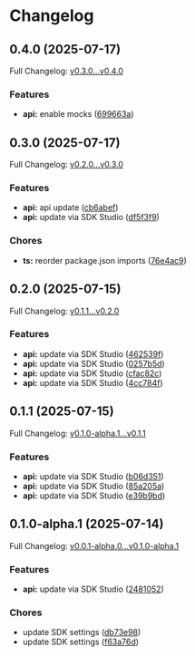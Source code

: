 # Changelog

## 0.4.0 (2025-07-17)

Full Changelog: [v0.3.0...v0.4.0](https://github.com/solvice/vrp-solver-sdk/compare/v0.3.0...v0.4.0)

### Features

* **api:** enable mocks ([699663a](https://github.com/solvice/vrp-solver-sdk/commit/699663accab6f6a7ddf592ca69b6f093dc163e6b))

## 0.3.0 (2025-07-17)

Full Changelog: [v0.2.0...v0.3.0](https://github.com/solvice/vrp-solver-sdk/compare/v0.2.0...v0.3.0)

### Features

* **api:** api update ([cb6abef](https://github.com/solvice/vrp-solver-sdk/commit/cb6abefa9eba0684a00a92024540a5fb8c5a3e72))
* **api:** update via SDK Studio ([df5f3f9](https://github.com/solvice/vrp-solver-sdk/commit/df5f3f9342e22328802cd9b5df31350d78b751bf))


### Chores

* **ts:** reorder package.json imports ([76e4ac9](https://github.com/solvice/vrp-solver-sdk/commit/76e4ac98d8baeb5f109e61c1764e1e19c3de6b43))

## 0.2.0 (2025-07-15)

Full Changelog: [v0.1.1...v0.2.0](https://github.com/solvice/vrp-solver-sdk/compare/v0.1.1...v0.2.0)

### Features

* **api:** update via SDK Studio ([462539f](https://github.com/solvice/vrp-solver-sdk/commit/462539f713aff7f24e82a04bbd5d3d157b3adaf5))
* **api:** update via SDK Studio ([0257b5d](https://github.com/solvice/vrp-solver-sdk/commit/0257b5d30b9243cad7af865e1820eae6af4c6ef1))
* **api:** update via SDK Studio ([cfac82c](https://github.com/solvice/vrp-solver-sdk/commit/cfac82c77e578d92dafa6a359b17943823b37aa5))
* **api:** update via SDK Studio ([4cc784f](https://github.com/solvice/vrp-solver-sdk/commit/4cc784ffcb52e1d82a613f59b462190358bb56f8))

## 0.1.1 (2025-07-15)

Full Changelog: [v0.1.0-alpha.1...v0.1.1](https://github.com/solvice/vrp-solver-sdk/compare/v0.1.0-alpha.1...v0.1.1)

### Features

* **api:** update via SDK Studio ([b06d351](https://github.com/solvice/vrp-solver-sdk/commit/b06d3514e75d57e5c0fc4e7b67e0a34a3b789d30))
* **api:** update via SDK Studio ([85a205a](https://github.com/solvice/vrp-solver-sdk/commit/85a205a390f8e5aecf9981080888ff684b528310))
* **api:** update via SDK Studio ([e39b9bd](https://github.com/solvice/vrp-solver-sdk/commit/e39b9bdcf0dcbc110d0040970b53fd3f7490eb7f))

## 0.1.0-alpha.1 (2025-07-14)

Full Changelog: [v0.0.1-alpha.0...v0.1.0-alpha.1](https://github.com/solvice/vrp-solver-sdk/compare/v0.0.1-alpha.0...v0.1.0-alpha.1)

### Features

* **api:** update via SDK Studio ([2481052](https://github.com/solvice/vrp-solver-sdk/commit/248105203eaca98ccbc0628a0e614326b1ec2e3f))


### Chores

* update SDK settings ([db73e98](https://github.com/solvice/vrp-solver-sdk/commit/db73e98cbc773046b117805f8ccc5edc3746a29e))
* update SDK settings ([f63a76d](https://github.com/solvice/vrp-solver-sdk/commit/f63a76dd716027c36e15f396fea3e4de8aae7ceb))
